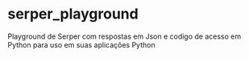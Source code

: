 # serper_playground
Playground de Serper com respostas em Json e codigo de acesso em Python para uso em suas aplicações Python
